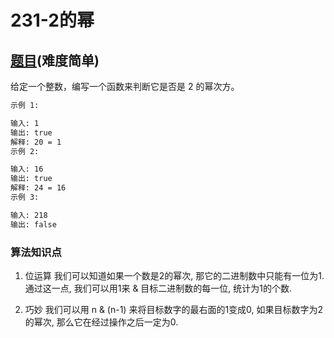 # 231-2的幂

## [题目](https://leetcode-cn.com/problems/power-of-two/)(难度简单)

给定一个整数，编写一个函数来判断它是否是 2 的幂次方。

~~~markdown
示例 1:

输入: 1
输出: true
解释: 20 = 1
示例 2:

输入: 16
输出: true
解释: 24 = 16
示例 3:

输入: 218
输出: false
~~~

### 算法知识点
1. 位运算
我们可以知道如果一个数是2的幂次, 那它的二进制数中只能有一位为1. 通过这一点, 我们可以用1来 & 目标二进制数的每一位, 统计为1的个数. 

2. 巧妙
我们可以用 n & (n-1) 来将目标数字的最右面的1变成0, 如果目标数字为2的幂次, 那么它在经过操作之后一定为0.
